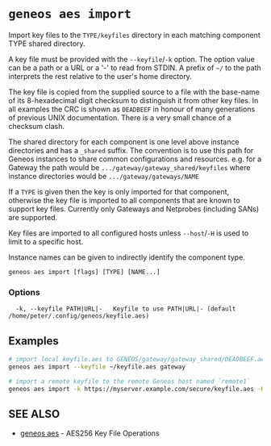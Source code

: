 # `geneos aes import`

Import key files to the `TYPE/keyfiles` directory in each matching component TYPE shared directory.

A key file must be provided with the `--keyfile`/`-k` option. The option value can be a path or a URL or a '-' to read from STDIN. A prefix of `~/` to the path interprets the rest relative to the user's home directory.

The key file is copied from the supplied source to a file with the base-name of its 8-hexadecimal digit checksum to distinguish it from other key files. In all examples the CRC is shown as `DEADBEEF` in honour of many generations of previous UNIX documentation. There is a very small chance of a checksum clash.

The shared directory for each component is one level above instance directories and has a `_shared` suffix. The convention is to use this path for Geneos instances to share common configurations and resources. e.g. for a Gateway the path would be `.../gateway/gateway_shared/keyfiles` where instance directories would be `.../gateway/gateways/NAME`

If a `TYPE` is given then the key is only imported for that component, otherwise the key file is imported to all components that are known to support key files. Currently only Gateways and Netprobes (including SANs) are supported.

Key files are imported to all configured hosts unless `--host`/`-H` is used to limit to a specific host.

Instance names can be given to indirectly identify the component type.

```text
geneos aes import [flags] [TYPE] [NAME...]
```

### Options

```text
  -k, --keyfile PATH|URL|-   Keyfile to use PATH|URL|- (default /home/peter/.config/geneos/keyfile.aes)
```

## Examples

```bash
# import local keyfile.aes to GENEOS/gateway/gateway_shared/DEADBEEF.aes
geneos aes import --keyfile ~/keyfile.aes gateway

# import a remote keyfile to the remote Geneos host named `remote1`
geneos aes import -k https://myserver.example.com/secure/keyfile.aes -H remote1

```

## SEE ALSO

* [geneos aes](geneos_aes.md)	 - AES256 Key File Operations
